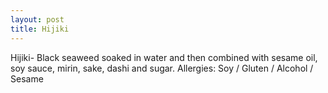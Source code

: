 ```yaml
---
layout: post
title: Hijiki
---
```


Hijiki- Black seaweed soaked in water and then combined with sesame oil, soy sauce, mirin, sake, dashi and sugar.
Allergies: Soy / Gluten / Alcohol / Sesame